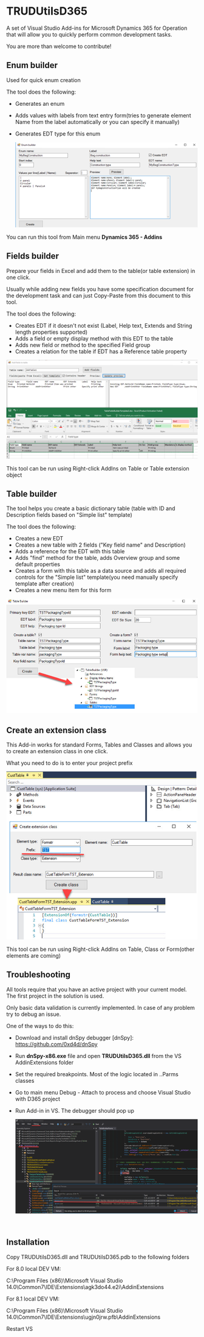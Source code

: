 # TRUDUtilsD365
A set of Visual Studio Add-ins for Microsoft Dynamics 365 for Operation that will allow you to quickly perform common development tasks. 

You are more than welcome to contribute! 

## Enum builder

Used for quick enum creation

The tool does the following:

- Generates an enum

- Adds values with labels from text entry form(tries to generate element Name from the label automatically or you can specify it manually)

- Generates EDT type for this enum

  ![](assets/EnumBuilder.png)

You can run this tool from Main menu **Dynamics 365 - Addins** 

## Fields builder

Prepare your fields in Excel and add them to the table(or table extension) in one click. 

Usually while adding new fields you have some specification document for the development task and can just Copy-Paste from this document to this tool.

The tool does the following:

- Creates EDT if it doesn't not exist (Label, Help text, Extends and String length properties supported)
- Adds a field or empty display method with this EDT to the table
- Adds new field or method to the specified Field group
- Creates a relation for the table if EDT has a Reference table property

![1541642572075](assets/TableFieldsBuilder.png)

This tool can be run using Right-click AddIns on Table or Table extension object

## Table builder

The tool helps you create a basic dictionary table (table with ID and Description fields based on "Simple list" template)

The tool does the following:

- Creates a new EDT
- Creates a new table with 2 fields ("Key field name" and Description)
- Adds a reference for the EDT with this table
- Adds "find" method for the table, adds Overview group and some default properties
- Creates a form with this table as a data source and  adds all required controls for the "Simple list" template(you need manually specify template after creation)
- Creates a new menu item for this form

![](assets/TableBuilder.jpg)

## Create an extension class

This Add-in works for standard Forms, Tables and Classes and allows you to create an extension class in one click.

What you need to do is to enter your project prefix

![](assets/CreateExtenisonClass.jpg)

This tool can be run using Right-click AddIns on Table, Class or Form(other elements are coming) 

## Troubleshooting

All tools require that you have an active project with your current model. The first project in the solution is used.

Only basic data validation is currently implemented. In case of any problem try to debug an issue. 

One of the ways to do this:

- Download and install dnSpy debugger [dnSpy]: https://github.com/0xd4d/dnSpy

- Run **dnSpy-x86.exe** file and open **TRUDUtilsD365.dll** from the VS AddinExtensions folder

- Set the required breakpoints. Most of the logic located in ..Parms classes

- Go to main menu Debug - Attach to process and choose Visual Studio with D365 project

- Run Add-in in VS. The debugger should pop up

  ![1541661226759](assets/DebugWindow.png)

​      

## Installation

Copy TRUDUtilsD365.dll and TRUDUtilsD365.pdb to the following folders

For 8.0 local DEV VM:

C:\Program Files (x86)\Microsoft Visual Studio 14.0\Common7\IDE\Extensions\agk3do44.e2i\AddinExtensions

For 8.1 local DEV VM:

C:\Program Files (x86)\Microsoft Visual Studio 14.0\Common7\IDE\Extensions\ugjn0jrw.pfb\AddinExtensions

Restart VS